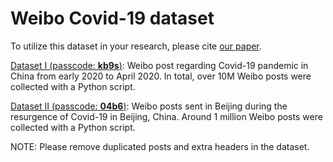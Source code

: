 # Weibo Covid-19 dataset

To utilize this dataset in your research, please cite [our paper](https://www.jmir.org/2021/4/e26518).

[Dataset I (passcode: **kb9s**)](https://pan.baidu.com/s/17Rnia_a0HY14OMl3ANx4eA): Weibo post regarding Covid-19 pandemic in China from early 2020 to April 2020. In total, over 10M Weibo posts were collected with a Python script.

[Dataset II (passcode: **04b6**)](https://pan.baidu.com/s/1DZqW6Pk0fXQGCm14FsyplQ): Weibo posts sent in Beijing during the resurgence of Covid-19 in Beijing, China. Around 1 million Weibo posts were collected with a Python script.

NOTE: Please remove duplicated posts and extra headers in the dataset.